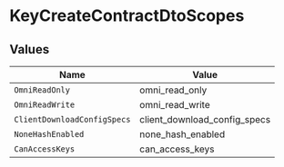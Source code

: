 # KeyCreateContractDtoScopes


## Values

| Name                         | Value                        |
| ---------------------------- | ---------------------------- |
| `OmniReadOnly`               | omni_read_only               |
| `OmniReadWrite`              | omni_read_write              |
| `ClientDownloadConfigSpecs`  | client_download_config_specs |
| `NoneHashEnabled`            | none_hash_enabled            |
| `CanAccessKeys`              | can_access_keys              |